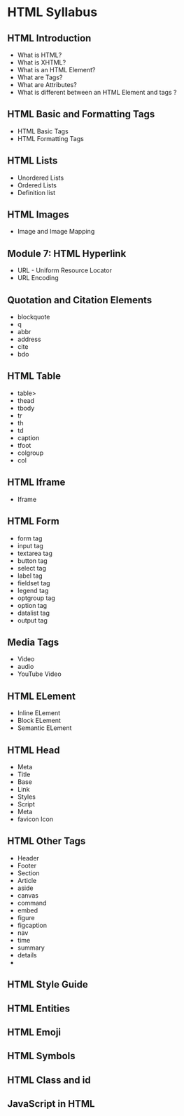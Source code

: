 # HTML Syllabus

## HTML Introduction

* What is HTML?
* What is XHTML?
* What is an HTML Element?
* What are Tags?
* What are Attributes?
* What is different between an HTML Element and tags ?

## HTML Basic and  Formatting Tags

* HTML Basic Tags
* HTML Formatting Tags

## HTML Lists

* Unordered Lists
* Ordered Lists
* Definition list

## HTML Images

* Image and Image Mapping

## Module 7: HTML Hyperlink

* URL - Uniform Resource Locator
* URL Encoding

## Quotation and Citation Elements

* blockquote
* q
* abbr
* address
* cite
* bdo
## HTML Table

* table>
* thead
* tbody
* tr
* th
* td
* caption
* tfoot
* colgroup
* col

## HTML Iframe

* Iframe

## HTML Form

* form tag
* input tag
* textarea tag
* button tag
* select tag
* label tag
* fieldset tag
* legend tag
* optgroup tag
* option tag
* datalist tag
* output tag
  
## Media Tags

* Video
* audio
* YouTube Video

## HTML ELement

* Inline ELement
* Block ELement
* Semantic ELement

## HTML Head

* Meta
* Title
* Base
* Link
* Styles
* Script
* Meta
* favicon Icon

## HTML Other Tags

* Header
* Footer
* Section
* Article
* aside 
* canvas
* command
* embed
* figure
* figcaption
* nav
* time
* summary
* details
* 
## HTML Style Guide

## HTML Entities

## HTML Emoji

## HTML Symbols

## HTML Class and id

## JavaScript in HTML
